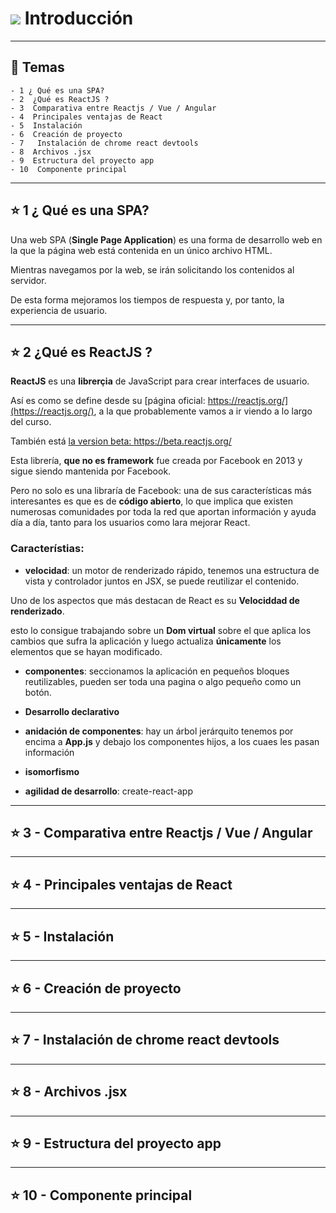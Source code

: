 # <img src="https://img.icons8.com/office/40/null/react.png"/>  Introducción

---

## :book: Temas

```
- 1 ¿ Qué es una SPA?
- 2  ¿Qué es ReactJS ?
- 3  Comparativa entre Reactjs / Vue / Angular 
- 4  Principales ventajas de React
- 5  Instalación
- 6  Creación de proyecto
- 7   Instalación de chrome react devtools
- 8  Archivos .jsx
- 9  Estructura del proyecto app
- 10  Componente principal
```

---

## :star: 1 ¿ Qué es una SPA?

Una web SPA (**Single Page Application**) es una forma de desarrollo web en la que la página web está contenida en un único archivo HTML.

Mientras navegamos por la web, se irán solicitando los contenidos al servidor.

De esta forma mejoramos los tiempos de respuesta y, por tanto, la experiencia de usuario.

---

## :star: 2 ¿Qué es ReactJS ?

**ReactJS** es una **librerçia** de JavaScript para crear interfaces de usuario.

Así es como se define desde su [página oficial: https://reactjs.org/](https://reactjs.org/), a la que probablemente vamos a ir viendo a lo largo del curso.

También está [la version beta: https://beta.reactjs.org/ ](https://beta.reactjs.org/)

Esta librería, **que no es framework** fue creada por Facebook en 2013 y sigue siendo mantenida por Facebook.

Pero no solo es una libraría de Facebook: una de sus características más interesantes es que es de **código abierto**, lo que implica que existen numerosas comunidades por toda la red que aportan información y ayuda día a día, tanto para los usuarios como lara mejorar React.

### Característias:

- **velocidad**: un motor de renderizado rápido, tenemos una estructura de vista y controlador juntos en JSX, se puede reutilizar el contenido. 

Uno de los aspectos que más destacan de React es su **Velociddad de renderizado**.

esto lo consigue trabajando sobre un **Dom virtual** sobre el que aplica los cambios que sufra la aplicación y luego actualiza **únicamente** los elementos que se hayan modificado.

- **componentes**: seccionamos la aplicación en pequeños bloques reutilizables, pueden ser toda una pagina o algo pequeño como un botón.

- **Desarrollo declarativo**

- **anidación de componentes**: hay un árbol jerárquito tenemos por encima a **App.js** y debajo los componentes hijos, a los cuaes les pasan información

- **isomorfismo**

- **agilidad de desarrollo**: create-react-app

---

## :star:  3 - Comparativa entre Reactjs / Vue / Angular 

---

## :star:  4 - Principales ventajas de React

---

## :star: 5 - Instalación

---

## :star: 6 - Creación de proyecto

---

## :star: 7 -  Instalación de chrome react devtools


---

## :star: 8 - Archivos .jsx


---

## :star: 9 - Estructura del proyecto app


---

## :star: 10 - Componente principal
